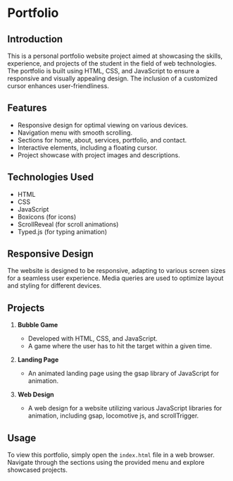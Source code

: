 # Portfolio

## Introduction
This is a personal portfolio website project aimed at showcasing the skills, experience, and projects of the student in the field of web technologies. The portfolio is built using HTML, CSS, and JavaScript to ensure a responsive and visually appealing design. The inclusion of a customized cursor enhances user-friendliness.

## Features
- Responsive design for optimal viewing on various devices.
- Navigation menu with smooth scrolling.
- Sections for home, about, services, portfolio, and contact.
- Interactive elements, including a floating cursor.
- Project showcase with project images and descriptions.

## Technologies Used
- HTML
- CSS
- JavaScript
- Boxicons (for icons)
- ScrollReveal (for scroll animations)
- Typed.js (for typing animation)

## Responsive Design
The website is designed to be responsive, adapting to various screen sizes for a seamless user experience. Media queries are used to optimize layout and styling for different devices.

## Projects
1. **Bubble Game**
    - Developed with HTML, CSS, and JavaScript.
    - A game where the user has to hit the target within a given time.

2. **Landing Page**
    - An animated landing page using the gsap library of JavaScript for animation.

3. **Web Design**
    - A web design for a website utilizing various JavaScript libraries for animation, including gsap, locomotive js, and scrollTrigger.

## Usage
To view this portfolio, simply open the `index.html` file in a web browser. Navigate through the sections using the provided menu and explore showcased projects.




